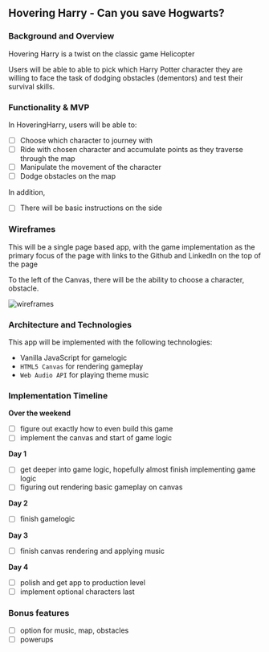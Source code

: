 ## Hovering Harry - Can you save Hogwarts? 

### Background and Overview 

Hovering Harry is a twist on the classic game Helicopter 

Users will be able to able to pick which Harry Potter character they are willing to face the task of dodging
obstacles (dementors) and test their survival skills.

### Functionality & MVP 

In HoveringHarry, users will be able to: 

- [ ] Choose which character to journey with 
- [ ] Ride with chosen character and accumulate points as they traverse through the map 
- [ ] Manipulate the movement of the character 
- [ ] Dodge obstacles on the map 

In addition, 

- [ ] There will be basic instructions on the side

### Wireframes 

This will be a single page based app, with the game implementation as the primary focus of the page with links
to the Github and LinkedIn on the top of the page

To the left of the Canvas, there will be the ability to choose a character, obstacle.

![wireframes](https://res.cloudinary.com/arpannln/image/upload/v1518390834/bou3fbow96yskmxydea3.webp)

### Architecture and Technologies

This app will be implemented with the following technologies: 

- Vanilla JavaScript for gamelogic 
- `HTML5 Canvas` for rendering gameplay 
- `Web Audio API` for playing theme music

### Implementation Timeline 

**Over the weekend** 
- [ ] figure out exactly how to even build this game 
- [ ] implement the canvas and start of game logic 

**Day 1** 
- [ ] get deeper into game logic, hopefully almost finish implementing game logic 
- [ ] figuring out rendering basic gameplay on canvas 

**Day 2** 
- [ ] finish gamelogic 

**Day 3** 
- [ ] finish canvas rendering and applying music 

**Day 4** 
- [ ] polish and get app to production level
- [ ] implement optional characters last

### Bonus features 

- [ ] option for music, map, obstacles 
- [ ] powerups 
